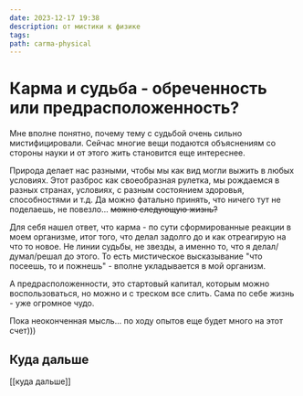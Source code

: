 ```yaml
---
date: 2023-12-17 19:38
description: от мистики к физике
tags: 
path: carma-physical
---
```

# Карма и судьба - обреченность или предрасположенность? 

Мне вполне понятно, почему тему с судьбой очень сильно мистифицировали. Сейчас многие вещи подаются объяснениям со стороны науки и от этого жить становится еще интереснее. 

Природа делает нас разными, чтобы мы как вид могли выжить в любых условиях. Этот разброс как своеобразная рулетка, мы рождаемся в разных странах, условиях, с разным состоянием здоровья, способностями  и т.д. Да можно фатально принять, что ничего тут не поделаешь, не повезло... ~~можно следующую жизнь?~~

Для себя нашел ответ, что карма - по сути сформированные реакции в моем организме, итог того, что делал задолго до и как отреагирую на что то новое. Не линии судьбы, не звезды, а именно то, что я делал/думал/решал до этого. То есть мистическое высказывание  "что посеешь, то и пожнешь" - вполне укладывается в мой организм. 

А предрасположенности, это стартовый капитал, которым можно воспользоваться, но можно и с треском все слить. Сама по себе жизнь - уже огромное чудо. 

Пока неоконченная мысль... по ходу опытов еще будет много на этот счет)))

## Куда дальше
[[куда дальше]] 

